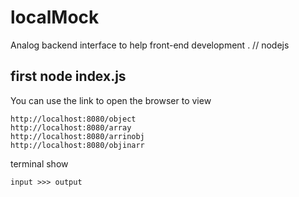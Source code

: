 # localMock
Analog backend interface to help front-end development .     // nodejs


## first node index.js

You can use the link to open the browser to view

    http://localhost:8080/object
    http://localhost:8080/array
    http://localhost:8080/arrinobj
    http://localhost:8080/objinarr


terminal show 

    input >>> output
